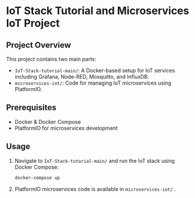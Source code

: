 # IoT Stack Tutorial and Microservices IoT Project

## Project Overview
This project contains two main parts:
- `IoT-Stack-tutorial-main/`: A Docker-based setup for IoT services including Grafana, Node-RED, Mosquitto, and InfluxDB.
- `microservices-iot/`: Code for managing IoT microservices using PlatformIO.

## Prerequisites
- Docker & Docker Compose
- PlatformIO for microservices development

## Usage
1. Navigate to `IoT-Stack-tutorial-main/` and run the IoT stack using Docker Compose:
   ```bash
   docker-compose up
2. PlatformIO microservices code is available in `microservices-iot/` .
   

